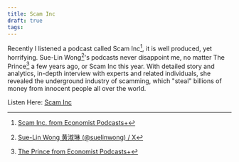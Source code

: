 ```yaml
---
title: Scam Inc
draft: true
tags:
---
```

Recently I listened a podcast called Scam Inc[^1], it is well produced, yet horrifying. Sue-Lin Wong[^2]'s podcasts never disappoint me, no matter The Prince[^3] a few years ago, or Scam Inc this year. With detailed story and analytics, in-depth interview with experts and related individuals, she revealed the underground industry of scamming, which "steal" billions of money from innocent people all over the world.

Listen Here: [Scam Inc](https://www.economist.com/audio/podcasts/scam-inc)





[^1]: [Scam Inc. from Economist Podcasts+](https://www.economist.com/audio/podcasts/scam-inc)
[^2]: [Sue-Lin Wong 黄淑琳 (@suelinwong) / X](https://x.com/suelinwong)
[^3]: [The Prince from Economist Podcasts+](https://www.economist.com/audio/podcasts/the-prince)
